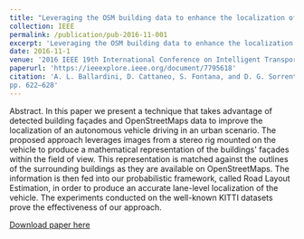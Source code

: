 ```yaml
---
title: "Leveraging the OSM building data to enhance the localization of an urban vehicle"
collection: IEEE
permalink: /publication/pub-2016-11-001
excerpt: 'Leveraging the OSM building data to enhance the localization of an urban vehicle'
date: 2016-11-1
venue: '2016 IEEE 19th International Conference on Intelligent Transportation Systems (ITSC)'
paperurl: 'https://ieeexplore.ieee.org/document/7795618'
citation: 'A. L. Ballardini, D. Cattaneo, S. Fontana, and D. G. Sorrenti. “Leveraging the OSM building data to enhance the localization of an urban vehicle”. In: IEEE International Conference on Intelligent Transportation Systems (ITSC). Nov. 2016,
pp. 622–628'
---
```

Abstract. In this paper we present a technique that takes advantage of detected building façades and OpenStreetMaps data to improve the localization of an autonomous vehicle driving in an urban scenario. The proposed approach leverages images from a stereo rig mounted on the vehicle to produce a mathematical representation of the buildings' façades within the field of view. This representation is matched against the outlines of the surrounding buildings as they are available on OpenStreetMaps. The information is then fed into our probabilistic framework, called Road Layout Estimation, in order to produce an accurate lane-level localization of the vehicle. The experiments conducted on the well-known KITTI datasets prove the effectiveness of our approach.

[Download paper here](https://ieeexplore.ieee.org/document/7795618)
